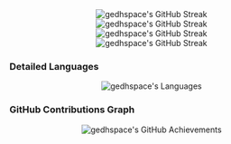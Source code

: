 <div align="center">

<div>
<img src="https://readme-typing-svg.herokuapp.com/?font=Segoe+Script&center=true&lines=Gedh-StuffyWalk" alt="gedhspace's GitHub Streak" />
</div>
<div>
<img src="https://readme-typing-svg.herokuapp.com/?font=Segoe+Script&center=true&lines=Hello!" alt="gedhspace's GitHub Streak" />
</div>
</div>

<div align="center">
    <img src="https://github-readme-streak-stats.herokuapp.com/?user=gedhspace&theme=radical" alt="gedhspace's GitHub Streak" />
</div>


<div align="center">

<img src="https://github-readme-stats.vercel.app/api?username=gedhspace&show_icons=true&theme=tokyonight" alt="gedhspace's GitHub Streak" />

</div>


### Detailed Languages
<div align="center">
    <img src="https://github-readme-stats.vercel.app/api/top-langs/?username=gedhspace&langs_count=20&theme=radical" alt="gedhspace's Languages" />
</div>

### GitHub Contributions Graph
<div align="center">
    <img src="https://github-profile-summary-cards.vercel.app/api/cards/profile-details?username=gedhspace&theme=radical" alt="gedhspace's GitHub Achievements" />
</div>
